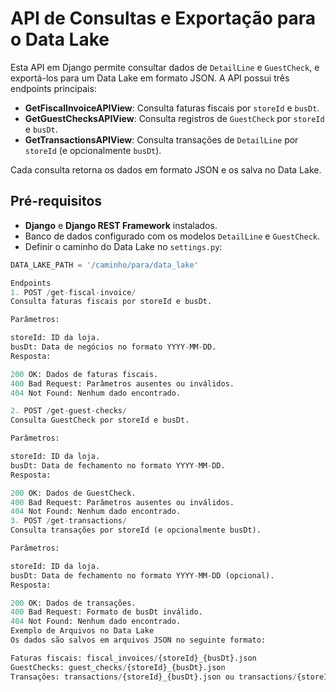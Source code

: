 # API de Consultas e Exportação para o Data Lake

Esta API em Django permite consultar dados de `DetailLine` e `GuestCheck`, e exportá-los para um Data Lake em formato JSON. A API possui três endpoints principais:

- **GetFiscalInvoiceAPIView**: Consulta faturas fiscais por `storeId` e `busDt`.
- **GetGuestChecksAPIView**: Consulta registros de `GuestCheck` por `storeId` e `busDt`.
- **GetTransactionsAPIView**: Consulta transações de `DetailLine` por `storeId` (e opcionalmente `busDt`).

Cada consulta retorna os dados em formato JSON e os salva no Data Lake.

## Pré-requisitos

- **Django** e **Django REST Framework** instalados.
- Banco de dados configurado com os modelos `DetailLine` e `GuestCheck`.
- Definir o caminho do Data Lake no `settings.py`:

```python
DATA_LAKE_PATH = '/caminho/para/data_lake'

Endpoints
1. POST /get-fiscal-invoice/
Consulta faturas fiscais por storeId e busDt.

Parâmetros:

storeId: ID da loja.
busDt: Data de negócios no formato YYYY-MM-DD.
Resposta:

200 OK: Dados de faturas fiscais.
400 Bad Request: Parâmetros ausentes ou inválidos.
404 Not Found: Nenhum dado encontrado.

2. POST /get-guest-checks/
Consulta GuestCheck por storeId e busDt.

Parâmetros:

storeId: ID da loja.
busDt: Data de fechamento no formato YYYY-MM-DD.
Resposta:

200 OK: Dados de GuestCheck.
400 Bad Request: Parâmetros ausentes ou inválidos.
404 Not Found: Nenhum dado encontrado.
3. POST /get-transactions/
Consulta transações por storeId (e opcionalmente busDt).

Parâmetros:

storeId: ID da loja.
busDt: Data de fechamento no formato YYYY-MM-DD (opcional).
Resposta:

200 OK: Dados de transações.
400 Bad Request: Formato de busDt inválido.
404 Not Found: Nenhum dado encontrado.
Exemplo de Arquivos no Data Lake
Os dados são salvos em arquivos JSON no seguinte formato:

Faturas fiscais: fiscal_invoices/{storeId}_{busDt}.json
GuestChecks: guest_checks/{storeId}_{busDt}.json
Transações: transactions/{storeId}_{busDt}.json ou transactions/{storeId}_no_date.json se busDt não for fornecido.

